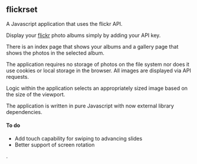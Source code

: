 ## flickrset

A Javascript application that uses the flickr API.

Display your [flickr](https://flickr.com) photo albums simply by adding your API key.

There is an index page that shows your albums and a gallery page that shows the photos in the selected album.

The application requires no storage of photos on the file system nor does it use cookies or local storage in the browser.
All images are displayed via API requests.

Logic within the application selects an appropriately sized image based on the size of the viewport.

The application is written in pure Javascript with now external library dependencies.

#### To do

- Add touch capability for swiping to advancing slides
- Better support of screen rotation

.
